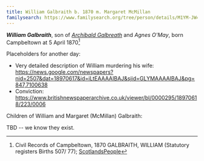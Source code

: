 ```yaml
---
title: William Galbraith b. 1870 m. Margaret McMillan
familysearch: https://www.familysearch.org/tree/person/details/M1YM-JW4
---
```

***William Galbraith***, son of *[Archibald Galbreath](/people/galbreath-archibald-1842.md)* and *Agnes O'May*, born Campbeltown at 5 April 1870[^birth]

Placeholders for another day:


* Very detailed description of William murdering his wife: https://news.google.com/newspapers?nid=2507&dat=18970617&id=iLtEAAAAIBAJ&sjid=GLYMAAAAIBAJ&pg=847,7100638
* Conviction: https://www.britishnewspaperarchive.co.uk/viewer/bl/0000295/18970618/223/0006

Children of William and Margaret (McMillan) Galbraith:

TBD -- we know they exist.


[^birth]: Civil Records of Campbeltown, 1870 GALBRAITH, WILLIAM (Statutory registers Births 507/ 77); [ScotlandsPeople](https://www.scotlandspeople.gov.uk/view-image/nrs_stat_births/40423938)
